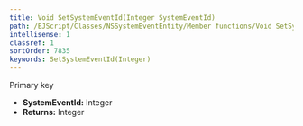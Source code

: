 ```yaml
---
title: Void SetSystemEventId(Integer SystemEventId)
path: /EJScript/Classes/NSSystemEventEntity/Member functions/Void SetSystemEventId(Integer p_0)
intellisense: 1
classref: 1
sortOrder: 7835
keywords: SetSystemEventId(Integer)
---
```



Primary key



* **SystemEventId:** Integer
* **Returns:** Integer


